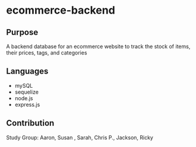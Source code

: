 # ecommerce-backend
## Purpose
A backend database for an ecommerce website to track the stock of items, their prices, tags, and categories

## Languages
* mySQL
* sequelize
* node.js
* express.js

## Contribution
Study Group: Aaron, Susan , Sarah, Chris P., Jackson, Ricky 

